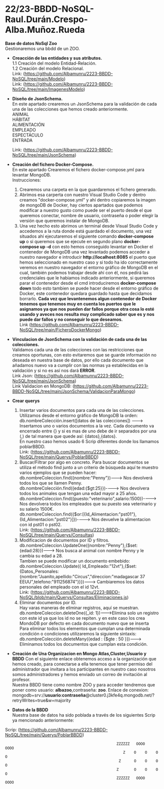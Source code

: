 # 22/23-BBDD-NoSQL-Raul.Durán.Crespo-Alba.Muñoz.Rueda
**Base de datos NoSql Zoo** <br>
Gestionaremos una bbdd de un ZOO.<br>
 * **Creacción de las entidades y sus atributos.**<br>
    1.1 Creación del modelo Entidad-Relación.<br>
    1.2 Creación del modelo Relacional.<br>
    Link: (https://github.com/Albamunru/2223-BBDD-NoSQL/tree/main/Modelo)<br>
    Link: (https://github.com/Albamunru/2223-BBDD-NoSQL/tree/main/ImagenesModelo)
 * **Diseño de JsonSchema.**<br>
     En este apartado crearemos un JsonSchema para la validación de cada una de las colecciones que hemos creado anteriormente.<br>
     ANIMAL<br>
     HÁBITAT<br>
     ALIMENTACIÓN<br>
     EMPLEADO<br>
     ESPECTÁCULO<br>
     ENTRADA<br>

     Link: (https://github.com/Albamunru/2223-BBDD-NoSQL/tree/main/JsonSchema)

 * **Creación del fichero Docker-Compose.**<br>
    En este apartado Crearemos el fichero docker-compose.yml para levantar MongoDB.<br>
    Instrucciones:<br>
    1. Crearemos una carpeta en la que guardaremos el fichero generado.<br>
    2. Abrimos esa carperta con nuestro Visual Studio Code y dentro creamos "docker-compose.yml" y ahí dentro copiaremos la imagen de mongoDB de Docker, hay ciertos apartados que podemos modificar a nuestro gusto como puede ser el puerto desde el que queremos conectar, nombre de usuario, contraseña o poder elegir la versión que queremos instalar de MongoDB.
    3. Una vez hecho esto abrimos un terminal desde Visual Studio Code y accedemos a la ruta donde está guardado el documento, una vez situados ahí ejecutaremos el siguiente comando **docker-compose up**  o si queremos que se ejecute en segundo plano **docker-compose up -d** con esto hemos conseguido levantar en Docker el contenedor de MongoDB una vez levantado podemos acceder a nuestro navegador e introducir **http://localhost:8085** el puerto que hemos seleccionado en nuestro caso y si todo ha ido correctamente veremos en nuestro navegador el entorno gráfico de MongoDB en el cual, también podemos trabajar desde ahí con él, nos pedirá las credenciales que le habiamos indicado anteriormente, si queremos parar el contenedor desde el cmd introduciremos **docker-compose down** todo esto tambien se puede hacer desde el entorno gráfico de Docker, este contenedor quedara guardado hasta que decidamos borrarlo.
    **Cada vez que levantenemos algun contenedor de Docker tenemos que tenemos muy en cuenta los puertos que le asignamos ya que nos pueden dar fallos porque otra cosa lo esté usando y aveces nos resulta muy complicado saber que es y nos puede dar fallos y no conseguir lo que deseamos.**<br>
    Link (https://github.com/Albamunru/2223-BBDD-NoSQL/tree/main/FicheroDockerMongo)
 * **Vinculacion de JsonSchema con la validación de cada una de las colecciones.**<br>
     Validamos cada una de las colecciones con las restricciones que creamos oportunas, con esto evitaremos que se guarde información no deseada en nuestra base de datos, por ello cada documento que añadamos nuevo va a cumplir con las normas ya establecidas en la validación y si no es así nos dará **ERROR**.<br>
     Link Json: (https://github.com/Albamunru/2223-BBDD-NoSQL/tree/main/JsonSchema)<br>
     Link Validacion en MongoDB: (https://github.com/Albamunru/2223-BBDD-NoSQL/tree/main/JsonSchema/ValidacionParaMongo)
 * **Crear querys**<br>
    1. Insertar varios documentos para cada una de las colecciones.
    Utilizamos desde el entorno gráfico de MongoDB la orden: <br>
    db.nombreColección.insert([datos de las colecciones]) ---> Insertamos uno o varios documentos a la vez.
    Cada documento va encerrado entre {} y si es mas de uno debe de ir separados por una (,) de tal manera que quede así: {datos},{datos}.<br>
    En nuestro caso hemos usado 6 Scrip  diferentes donde los llamamos poblarBBDD.<br>
    Link: (https://github.com/Albamunru/2223-BBDD-NoSQL/tree/main/Querys/PoblarBBDD)
    2. Buscar/Filtrar por algo en concreto.
    Para buscar documentos se utiliza el método find junto a un criterio de búsqueda aquí te muestro varios ejemplos que se pueden hacer: <br>
    db.nombreColeccion.find({nombre:"Penny"})---> Nos devolverá todos los que se llamen Penny.<br>
    db.nombreColección.find({edad:{$gt:25}})----> Nos devolvera todos los animales que tengan una edad mayor a 25 años.<br>
    db.nombreColeccion.find({puesto:"veterinario",salario:1500})----> Nos devolvera todos los empleados que su puesto sea veterinario y su salario 1500€.<br>
    db.nombreColeccion.find({$or:[{Id_Alimentacion:"pst01"},{Id_Alimentacion:"pst02"}]})----> Nos devuelve la alimentacion con id pst01 o pst02.<br> 
    Link: (https://github.com/Albamunru/2223-BBDD-NoSQL/tree/main/Querys/Consultas)
    3. Modificacion de documentos por ID y filtros.<br>
    db.nombreColeccion.UpdateOne({nombre:"Penny"},{$set:{edad:28}})---> Nos busca al animal con nombre Penny y le cambia su edad a 28.<br>
    Tambien se puede modificar un documento embebido:<br>
    db.nombreColeccion.Update({ Id_Empleado:"12vt"},{$set:{Datos_Personales:{nombre:"Juanito,apellido:"Circus","direccion:"madagascar 37 EEUU",telefono:"911256874"}}})---> Cambiaremos los datos personales del empleado con el id 12vt.<br>
    Link: (https://github.com/Albamunru/2223-BBDD-NoSQL/blob/main/Querys/Consultas/Eliminaciones.js)<br>
   4. Eliminar documentos por ID.<br>
   Hay varas maneras de eliminar registros, aquí se muestran.<br>
   db.nombreColeccion.deleteOne({_id: 1})--->Elimina solo un registro con este id ya que los id no se repiten. y en este caso los crea MondoDB por defecto en cada documento nuevo que se inserta<br>
   Para eliminar todos los elementos que cumplan una determinada condición o condiciones utilizaremos la siguiente sintaxis:<br>
   db.nombreColección.deleteMany({edad : {$gte : 50 }})---> Eliminamos todos los documentos que cumplan esta condición.<bt>
 * **Creación de Una Organizacion en Mongo Atlas,Cluster,Usuario y BBDD**
 Con el siguiente enlace obtenemos acceso a la organización que hemos creado, para conectarse a ella tenemos que tener permiso del administrador que invitara a los participantes en nuestro caso nosotros somos administradores y hemos enviado un correo de invitación al profesor.<br>
 Nuestra BBDD tiene como nombre ZOO y para acceder tendremos que poner como usuario: **albazoo**,contraseña: **zoo**.
 Enlace de conexion:
 mongodb+srv://**usuario**:**contraseña**@cluster0.j3kfe4q.mongodb.net/?retryWrites=true&w=majority <br>
* **Datos de la BBDD**<br>
Nuestra base de datos ha sido poblada a través de los siguientes Scrip ya mencionado anteriormente:

Scrip:
(https://github.com/Albamunru/2223-BBDD-NoSQL/tree/main/Querys/PoblarBBDD)







                                                       ZZZZZZ   OOOO      OOOO
                                                          Z    O    O    O    O
                                                        Z      O    O    O    O
                                                       Z       O    O    O    O
                                                       ZZZZZZ   OOOO      OOOO



